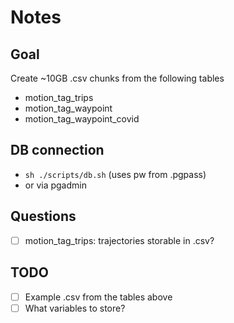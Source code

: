 # Notes

## Goal

Create ~10GB .csv chunks from the following tables
- motion_tag_trips
- motion_tag_waypoint
- motion_tag_waypoint_covid

## DB connection

- `sh ./scripts/db.sh` (uses pw from .pgpass)
- or via pgadmin

## Questions

-[ ] motion_tag_trips: trajectories storable in .csv?

## TODO

-[ ] Example .csv from the tables above
-[ ] What variables to store?
